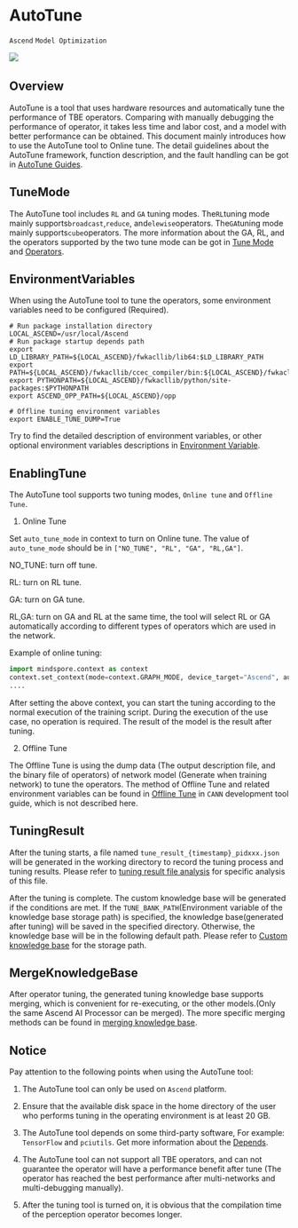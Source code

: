 # AutoTune

`Ascend` `Model Optimization`

<a href="https://gitee.com/mindspore/docs/blob/master/docs/mindspore/programming_guide/source_en/enable_auto_tune.md" target="_blank"><img src="https://mindspore-website.obs.cn-north-4.myhuaweicloud.com/website-images/master/resource/_static/logo_source_en.png"></a>&nbsp;&nbsp;

## Overview

AutoTune is a tool that uses hardware resources and automatically tune the performance of TBE operators. Comparing with manually debugging the performance of operator, it takes less time and labor cost, and a model with better performance can be obtained. This document mainly introduces how to use the AutoTune tool to Online tune. The detail guidelines about the AutoTune framework, function description, and the fault handling can be got in [AutoTune Guides](https://support.huawei.com/enterprise/en/doc/EDOC1100206689/31d1d888/about-this-document).

## TuneMode

The AutoTune tool includes `RL` and `GA` tuning modes. The`RL`tuning mode mainly supports`broadcast`,`reduce`, and`elewise`operators. The`GA`tuning mode mainly supports`cube`operators. The more information about the GA, RL, and the operators supported by the two tune mode can be got in [Tune Mode](https://support.huawei.com/enterprise/en/doc/EDOC1100206689/41bb2c07) and [Operators](https://support.huawei.com/enterprise/en/doc/EDOC1100206689/74e08a9c/operator-list).

## EnvironmentVariables

When using the AutoTune tool to tune the operators, some environment variables need to be configured (Required).

```shell
# Run package installation directory
LOCAL_ASCEND=/usr/local/Ascend
# Run package startup depends path
export LD_LIBRARY_PATH=${LOCAL_ASCEND}/fwkacllib/lib64:$LD_LIBRARY_PATH
export PATH=${LOCAL_ASCEND}/fwkacllib/ccec_compiler/bin:${LOCAL_ASCEND}/fwkacllib/bin:$PATH
export PYTHONPATH=${LOCAL_ASCEND}/fwkacllib/python/site-packages:$PYTHONPATH
export ASCEND_OPP_PATH=${LOCAL_ASCEND}/opp

# Offline tuning environment variables
export ENABLE_TUNE_DUMP=True
```

Try to find the detailed description of environment variables, or other optional environment variables descriptions in [Environment Variable](https://support.huawei.com/enterprise/en/doc/EDOC1100206689/3f0a50ba/environment-variable-configuration).

## EnablingTune

The AutoTune tool supports two tuning modes, `Online tune` and `Offline Tune`.

1. Online Tune

  Set `auto_tune_mode` in context to turn on Online tune. The value of `auto_tune_mode` should be in `["NO_TUNE", "RL", "GA", "RL,GA"]`.

  NO_TUNE: turn off tune.

  RL: turn on RL tune.

  GA: turn on GA tune.

  RL,GA: turn on GA and RL at the same time, the tool will select RL or GA automatically according to different types of operators which are used in the network.

  Example of online tuning:

  ```python
  import mindspore.context as context
  context.set_context(mode=context.GRAPH_MODE, device_target="Ascend", auto_tune_mode="GA,RL")
  ....
  ```

  After setting the above context, you can start the tuning according to the normal execution of the training script. During the execution of the use case, no operation is required. The result of the model is the result after tuning.

2. Offline Tune

  The Offline Tune is using the dump data (The output description file, and the binary file of operators) of network model (Generate when training network) to tune the operators. The method of Offline Tune and related environment variables can be found in [Offline Tune](https://support.huawei.com/enterprise/en/doc/EDOC1100206689/2fa72dd0) in `CANN` development tool guide, which is not described here.

## TuningResult

After the tuning starts, a file named `tune_result_{timestamp}_pidxxx.json` will be generated in the working directory to record the tuning process and tuning results. Please refer to [tuning result file analysis](https://support.huawei.com/enterprise/en/doc/EDOC1100206689/b6ae7c6a) for specific analysis of this file.

After the tuning is complete. The custom knowledge base will be generated if the conditions are met. If the `TUNE_BANK_PATH`(Environment variable of the knowledge base storage path) is specified, the knowledge base(generated after tuning) will be saved in the specified directory. Otherwise, the knowledge base will be in the following default path. Please refer to [Custom knowledge base](https://support.huawei.com/enterprise/en/doc/EDOC1100206689/b6ae7c6a) for the storage path.

## MergeKnowledgeBase

After operator tuning, the generated tuning knowledge base supports merging, which is convenient for re-executing, or the other models.(Only the same Ascend AI Processor can be merged). The more specific merging methods can be found in [merging knowledge base](https://support.huawei.com/enterprise/en/doc/EDOC1100206689/c1a94cfc/repository-merging).

## Notice

Pay attention to the following points when using the AutoTune tool:

1. The AutoTune tool can only be used on `Ascend` platform.

2. Ensure that the available disk space in the home directory of the user who performs tuning in the operating environment is at least 20 GB.

3. The AutoTune tool depends on some third-party software, For example: `TensorFlow` and `pciutils`. Get more information about the [Depends](https://support.huawei.com/enterprise/en/doc/EDOC1100206689/480d602c/environment-setup).

4. The AutoTune tool can not support all TBE operators, and can not guarantee the operator will have a performance benefit after tune (The operator has reached the best performance after multi-networks and multi-debugging manually).

5. After the tuning tool is turned on, it is obvious that the compilation time of the perception operator becomes longer.
